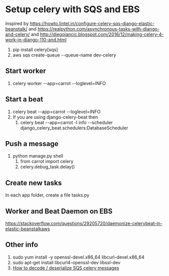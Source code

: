 # Setup celery with SQS and EBS

Inspired by https://howto.lintel.in/configure-celery-sqs-django-elastic-beanstalk/ and https://realpython.com/asynchronous-tasks-with-django-and-celery/ and http://diegojancic.blogspot.com/2016/12/making-celery-4-work-in-django-110-and.html

1. pip install celery[sqs]
1. aws sqs create-queue --queue-name dev-celery

##  Start worker

1. celery worker --app=carrot --loglevel=INFO

## Start a beat

1. celery beat --app=carrot --loglevel=INFO
1. If you are using django-celery-beat then
   1. celery beat --app=carrot -l info --scheduler django_celery_beat.schedulers:DatabaseScheduler

## Push a message

1. python manage.py shell
   1. from carrot import celery
   1. celery.debug_task.delay()

## Create new tasks

In each app folder, create a file tasks.py

## Worker and Beat Daemon on EBS


https://stackoverflow.com/questions/29205720/daemonize-celerybeat-in-elastic-beanstalkaws

## Other info

1. sudo yum install -y openssl-devel.x86_64 libcurl-devel.x86_64
1. sudo apt-get install libcurl4-openssl-dev libssl-dev
1. [How to decode / deserialize SQS celery messages](https://stackoverflow.com/questions/51515692/how-to-decode-celery-message-in-sqs)